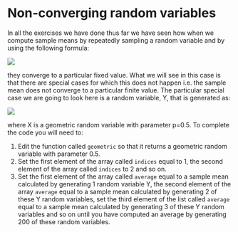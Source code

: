 # Non-converging random variables

 In all the exercises we have done thus far we have seen how when we compute sample means by repeatedly sampling a random variable and by using the following formula:
 
 ![](https://render.githubusercontent.com/render/math?math=\overline{X}=\frac{1}{n}\sum_{i=1}^{n}X_i)
 
they converge to a particular fixed value.  What we will see in this case is that there are special cases for which this does not happen i.e. the sample mean does not converge to a particular finite value.  The particular special case we are going to look here is a random variable, Y, that is generated as:

![](https://render.githubusercontent.com/render/math?math=Y=2^X)

where X is a geometric random variable with parameter p=0.5.  To complete the code you will need to:

1. Edit the function called `geometric` so that it returns a geometric random variable with parameter 0.5.
2. Set the first element of the array called `indices` equal to 1, the second element of the array called `indices` to 2 and so on.
3. Set the first element of the array called `average` equal to a sample mean calculated by generating 1  random variable Y, the second element of the array `average` equal to a sample mean calculated by generating 2 of these Y random variables, set the third element of the list called `average` equal to a sample mean calculated by generating 3 of these Y random variables and so on until you have computed an average by generating 200 of these random variables.
